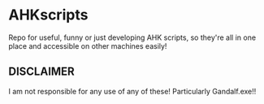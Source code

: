 # AHKscripts

Repo for useful, funny or just developing AHK scripts, so they're all in one place and accessible on other machines easily!




## DISCLAIMER

I am not responsible for any use of any of these! Particularly Gandalf.exe!!


